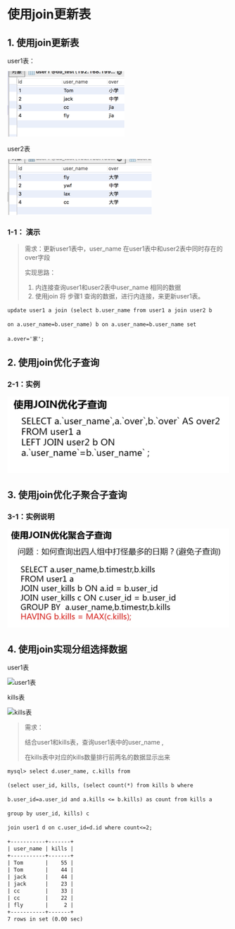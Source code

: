 # 使用join更新表
## 1. 使用join更新表
user1表：

![user1](user1.png)   

user2表

![user2](user2.png)

### 1-1： 演示

> 需求：更新user1表中，user_name 在user1表中和user2表中同时存在的over字段
>
> 实现思路：
>
> 1. 内连接查询user1和user2表中user_name 相同的数据
> 2. 使用join 将 步骤1 查询的数据，进行内连接，来更新user1表。

```
update user1 a join (select b.user_name from user1 a join user2 b  

on a.user_name=b.user_name) b on a.user_name=b.user_name set

a.over='家';

```

## 2. 使用join优化子查询

### 2-1：实例

![使用join优化子查询](使用join优化子查询.png)



## 3. 使用join优化子聚合子查询

### 3-1：实例说明

![使用join优化子聚合子查询](使用join优化子聚合子查询.png)

## 4. 使用join实现分组选择数据

user1表

![user1表](user1表.png)

kills表

![kills表](kills表.png)


> 需求：
>
> 结合user1和kills表，查询user1表中的user_name ,
>
> 在kills表中对应的kills数量排行前两名的数据显示出来


```
mysql> select d.user_name, c.kills from

(select user_id, kills, (select count(*) from kills b where

b.user_id=a.user_id and a.kills <= b.kills) as count from kills a  

group by user_id, kills) c

join user1 d on c.user_id=d.id where count<=2;

+-----------+-------+
| user_name | kills |
+-----------+-------+
| Tom       |    55 |
| Tom       |    44 |
| jack      |    44 |
| jack      |    23 |
| cc        |    33 |
| cc        |    22 |
| fly       |     2 |
+-----------+-------+
7 rows in set (0.00 sec)
```
